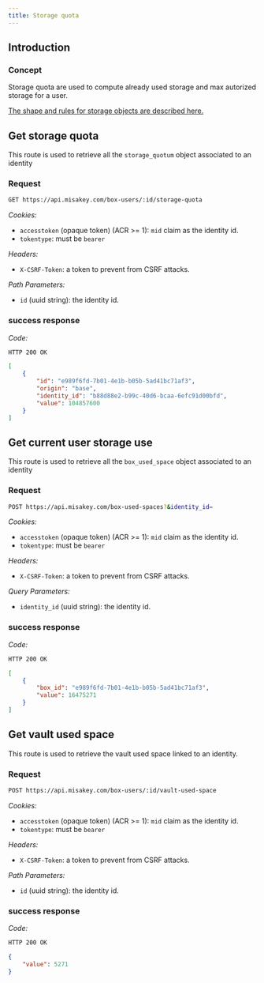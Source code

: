 ```yaml
---
title: Storage quota
---
```


## Introduction

### Concept

Storage quota are used to compute already used storage and max autorized storage for a user.

[The shape and rules for storage objects are described here.](/concepts/quota)

## Get storage quota

This route is used to retrieve all the `storage_quotum` object associated to an identity

### Request

```bash
GET https://api.misakey.com/box-users/:id/storage-quota
```
_Cookies:_
- `accesstoken` (opaque token) (ACR >= 1): `mid` claim as the identity id.
- `tokentype`: must be `bearer`

_Headers:_
- `X-CSRF-Token`: a token to prevent from CSRF attacks.

_Path Parameters:_
- `id` (uuid string): the identity id.

### success response

_Code:_

```bash
HTTP 200 OK
```

```json
[
    {
        "id": "e989f6fd-7b01-4e1b-b05b-5ad41bc71af3",
        "origin": "base",
        "identity_id": "b88d88e2-b99c-40d6-bcaa-6efc91d00bfd",
        "value": 104857600
    }
]
```

## Get current user storage use

This route is used to retrieve all the `box_used_space` object associated to an identity

### Request

```bash
POST https://api.misakey.com/box-used-spaces?&identity_id=
```
_Cookies:_
- `accesstoken` (opaque token) (ACR >= 1): `mid` claim as the identity id.
- `tokentype`: must be `bearer`

_Headers:_
- `X-CSRF-Token`: a token to prevent from CSRF attacks.

_Query Parameters:_
- `identity_id` (uuid string): the identity id.

### success response

_Code:_

```bash
HTTP 200 OK
```

```json
[
    {
        "box_id": "e989f6fd-7b01-4e1b-b05b-5ad41bc71af3",
        "value": 16475271
    }   
]
```

## Get vault used space

This route is used to retrieve the vault used space linked to an identity.

### Request

```bash
POST https://api.misakey.com/box-users/:id/vault-used-space
```
_Cookies:_
- `accesstoken` (opaque token) (ACR >= 1): `mid` claim as the identity id.
- `tokentype`: must be `bearer`

_Headers:_
- `X-CSRF-Token`: a token to prevent from CSRF attacks.

_Path Parameters:_
- `id` (uuid string): the identity id.

### success response

_Code:_

```bash
HTTP 200 OK
```

```json
{
    "value": 5271
}
```

